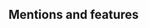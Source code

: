 <!-- --- -->
<!-- layout: topic -->
<!-- title: Featured -->
<!-- date: 2022-08-08 00:00:01 -->
<!-- tags: about -->
<!-- status: unfinished -->
<!-- subject: history --> 
<!-- --- -->
<!-- {{ page.title }} -->
<!-- ================ -->

<!-- * TOC -->
<!-- {:toc} -->

## Mentions and features



